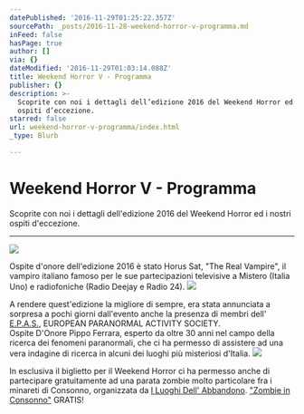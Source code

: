 ```yaml
---
datePublished: '2016-11-29T01:25:22.357Z'
sourcePath: _posts/2016-11-28-weekend-horror-v-programma.md
inFeed: false
hasPage: true
author: []
via: {}
dateModified: '2016-11-29T01:03:14.088Z'
title: Weekend Horror V - Programma
publisher: {}
description: >-
  Scoprite con noi i dettagli dell’edizione 2016 del Weekend Horror ed i nostri
  ospiti d’eccezione.
starred: false
url: weekend-horror-v-programma/index.html
_type: Blurb

---
```

# Weekend Horror V - Programma

Scoprite con noi i dettagli dell'edizione 2016 del Weekend Horror ed i nostri ospiti d'eccezione.

---

![](https://the-grid-user-content.s3-us-west-2.amazonaws.com/5c57d799-19ab-4a40-b4ea-7e7fe5529d27.jpg)

Ospite d'onore dell'edizione 2016 è stato Horus Sat, "The Real Vampire", il vampiro italiano famoso per le sue partecipazioni televisive a Mistero (Italia Uno) e radiofoniche (Radio Deejay e Radio 24).
![](https://the-grid-user-content.s3-us-west-2.amazonaws.com/9c109eff-425b-43bd-aa21-697e0f8b09a4.jpg)

A rendere quest'edizione la migliore di sempre, era stata annunciata a sorpresa a pochi giorni dall'evento anche la presenza di membri dell' [E.P.A.S.][0], EUROPEAN PARANORMAL ACTIVITY SOCIETY.  
Ospite D'Onore Pippo Ferrara, esperto da oltre 30 anni nel campo della ricerca dei fenomeni paranormali, che ci ha permesso di assistere ad una vera indagine di ricerca in alcuni dei luoghi più misteriosi d'Italia.
![](https://the-grid-user-content.s3-us-west-2.amazonaws.com/daeed029-4f18-42f3-8f7f-0abc5007e61d.jpg)

In esclusiva il biglietto per il Weekend Horror ci ha permesso anche di partecipare gratuitamente ad una parata zombie molto particolare fra i minareti di Consonno, organizzata da [I Luoghi Dell' Abbandono][1]. ["Zombie in Consonno"][2] GRATIS!

[0]: http://www.europeanpas.it/
[1]: https://www.facebook.com/I-luoghi-dellabbandono-872168149502487/
[2]: https://www.facebook.com/events/108098546324249/